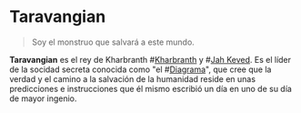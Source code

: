 # Taravangian
> Soy el monstruo que salvará a este mundo. 

**Taravangian** es el rey de Kharbranth #[Kharbranth](locations/kharbranth) y #[Jah Keved](locations/jah-keved). Es el líder de la socidad secreta conocida como "el #[Diagrama](misc/diagram)", que cree que la verdad y el camino a la salvación de la humanidad reside en unas predicciones e instrucciones que él mismo escribió un día en uno de su día de mayor ingenio.

